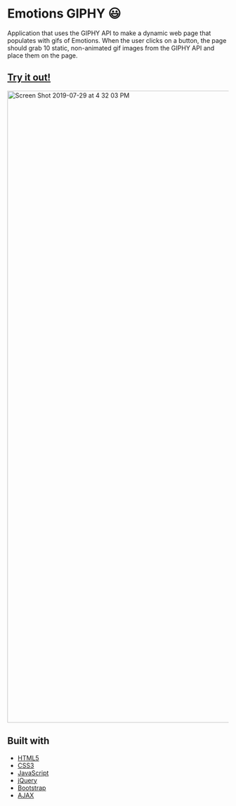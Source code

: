 # Emotions GIPHY :smiley:
Application that uses the GIPHY API to make a dynamic web page that populates with gifs of Emotions.
When the user clicks on a button, the page should grab 10 static, non-animated gif images from the GIPHY API and place them on the page.

## [Try it out!](https://parisapahlevan.github.io/GifTastic)
<img width="1440" alt="Screen Shot 2019-07-29 at 4 32 03 PM" src="https://user-images.githubusercontent.com/33634179/62080450-aea01300-b21e-11e9-9834-a6d10ecdd69f.png">

## Built with
* [HTML5](https://html5test.com)
* [CSS3](https://www.w3schools.com/css)
* [JavaScript](https://www.javascript.com)
* [jQuery](https://jquery.com)
* [Bootstrap](https://getbootstrap.com) 
* [AJAX](https://www.w3schools.com/xml/ajax_intro.asp)
